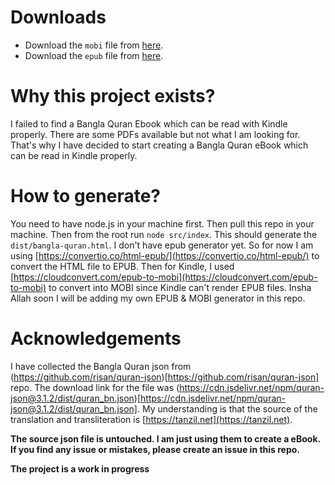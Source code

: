 # Downloads
- Download the `mobi` file from [here](https://github.com/saadixl/Bangla-Quran-Ebook/blob/main/dist/bangla-quran.mobi).
- Download the `epub` file from [here](https://github.com/saadixl/Bangla-Quran-Ebook/blob/main/dist/bangla-quran.epub).

# Why this project exists?
I failed to find a Bangla Quran Ebook which can be read with Kindle properly. There are some PDFs available but not what I am looking for. That's why I have decided to start creating a Bangla Quran eBook which can be read in Kindle properly.

# How to generate?
You need to have node.js in your machine first. Then pull this repo in your machine. Then from the root run `node src/index`. This should generate the `dist/bangla-quran.html`. I don't have epub generator yet. So for now I am using [https://convertio.co/html-epub/](https://convertio.co/html-epub/) to convert the HTML file to EPUB. Then for Kindle, I used [https://cloudconvert.com/epub-to-mobi](https://cloudconvert.com/epub-to-mobi) to convert into MOBI since Kindle can't render EPUB files. Insha Allah soon I will be adding my own EPUB & MOBI generator in this repo.

# Acknowledgements
I have collected the Bangla Quran json from (https://github.com/risan/quran-json)[https://github.com/risan/quran-json] repo. The download link for the file was (https://cdn.jsdelivr.net/npm/quran-json@3.1.2/dist/quran_bn.json)[https://cdn.jsdelivr.net/npm/quran-json@3.1.2/dist/quran_bn.json]. My understanding is that the source of the translation and transliteration is [https://tanzil.net](https://tanzil.net).

**The source json file is untouched. I am just using them to create a eBook. If you find any issue or mistakes, please create an issue in this repo.**

**The project is a work in progress**
